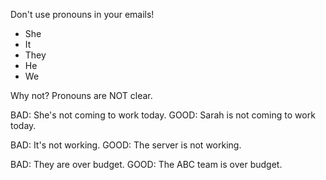 Don't use pronouns in your emails!

- She
- It
- They
- He
- We

Why not?
Pronouns are NOT clear. 


BAD: She's not coming to work today.
GOOD: Sarah is not coming to work today.


BAD: It's not working.
GOOD: The server is not working.

BAD: They are over budget.
GOOD: The ABC team is over budget.